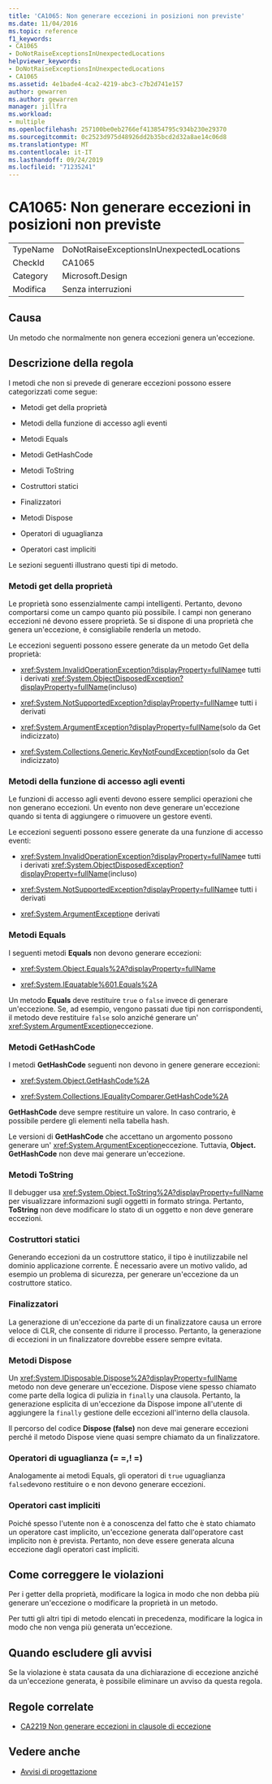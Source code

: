 ```yaml
---
title: 'CA1065: Non generare eccezioni in posizioni non previste'
ms.date: 11/04/2016
ms.topic: reference
f1_keywords:
- CA1065
- DoNotRaiseExceptionsInUnexpectedLocations
helpviewer_keywords:
- DoNotRaiseExceptionsInUnexpectedLocations
- CA1065
ms.assetid: 4e1bade4-4ca2-4219-abc3-c7b2d741e157
author: gewarren
ms.author: gewarren
manager: jillfra
ms.workload:
- multiple
ms.openlocfilehash: 257100be0eb2766ef413854795c934b230e29370
ms.sourcegitcommit: 0c2523d975d48926dd2b35bcd2d32a8ae14c06d8
ms.translationtype: MT
ms.contentlocale: it-IT
ms.lasthandoff: 09/24/2019
ms.locfileid: "71235241"
---
```

# <a name="ca1065-do-not-raise-exceptions-in-unexpected-locations"></a>CA1065: Non generare eccezioni in posizioni non previste

|||
|-|-|
|TypeName|DoNotRaiseExceptionsInUnexpectedLocations|
|CheckId|CA1065|
|Category|Microsoft.Design|
|Modifica|Senza interruzioni|

## <a name="cause"></a>Causa

Un metodo che normalmente non genera eccezioni genera un'eccezione.

## <a name="rule-description"></a>Descrizione della regola

I metodi che non si prevede di generare eccezioni possono essere categorizzati come segue:

- Metodi get della proprietà

- Metodi della funzione di accesso agli eventi

- Metodi Equals

- Metodi GetHashCode

- Metodi ToString

- Costruttori statici

- Finalizzatori

- Metodi Dispose

- Operatori di uguaglianza

- Operatori cast impliciti

Le sezioni seguenti illustrano questi tipi di metodo.

### <a name="property-get-methods"></a>Metodi get della proprietà

Le proprietà sono essenzialmente campi intelligenti. Pertanto, devono comportarsi come un campo quanto più possibile. I campi non generano eccezioni né devono essere proprietà. Se si dispone di una proprietà che genera un'eccezione, è consigliabile renderla un metodo.

Le eccezioni seguenti possono essere generate da un metodo Get della proprietà:

- <xref:System.InvalidOperationException?displayProperty=fullName>e tutti i derivati <xref:System.ObjectDisposedException?displayProperty=fullName>(incluso)

- <xref:System.NotSupportedException?displayProperty=fullName>e tutti i derivati

- <xref:System.ArgumentException?displayProperty=fullName>(solo da Get indicizzato)

- <xref:System.Collections.Generic.KeyNotFoundException>(solo da Get indicizzato)

### <a name="event-accessor-methods"></a>Metodi della funzione di accesso agli eventi

Le funzioni di accesso agli eventi devono essere semplici operazioni che non generano eccezioni. Un evento non deve generare un'eccezione quando si tenta di aggiungere o rimuovere un gestore eventi.

Le eccezioni seguenti possono essere generate da una funzione di accesso eventi:

- <xref:System.InvalidOperationException?displayProperty=fullName>e tutti i derivati <xref:System.ObjectDisposedException?displayProperty=fullName>(incluso)

- <xref:System.NotSupportedException?displayProperty=fullName>e tutti i derivati

- <xref:System.ArgumentException>e derivati

### <a name="equals-methods"></a>Metodi Equals

I seguenti metodi **Equals** non devono generare eccezioni:

- <xref:System.Object.Equals%2A?displayProperty=fullName>

- <xref:System.IEquatable%601.Equals%2A>

Un metodo **Equals** deve restituire `true` o `false` invece di generare un'eccezione. Se, ad esempio, vengono passati due tipi non corrispondenti, il metodo deve restituire `false` solo anziché generare un' <xref:System.ArgumentException>eccezione.

### <a name="gethashcode-methods"></a>Metodi GetHashCode

I metodi **GetHashCode** seguenti non devono in genere generare eccezioni:

- <xref:System.Object.GetHashCode%2A>

- <xref:System.Collections.IEqualityComparer.GetHashCode%2A>

**GetHashCode** deve sempre restituire un valore. In caso contrario, è possibile perdere gli elementi nella tabella hash.

Le versioni di **GetHashCode** che accettano un argomento possono generare un' <xref:System.ArgumentException>eccezione. Tuttavia, **Object. GetHashCode** non deve mai generare un'eccezione.

### <a name="tostring-methods"></a>Metodi ToString

Il debugger usa <xref:System.Object.ToString%2A?displayProperty=fullName> per visualizzare informazioni sugli oggetti in formato stringa. Pertanto, **ToString** non deve modificare lo stato di un oggetto e non deve generare eccezioni.

### <a name="static-constructors"></a>Costruttori statici

Generando eccezioni da un costruttore statico, il tipo è inutilizzabile nel dominio applicazione corrente. È necessario avere un motivo valido, ad esempio un problema di sicurezza, per generare un'eccezione da un costruttore statico.

### <a name="finalizers"></a>Finalizzatori

La generazione di un'eccezione da parte di un finalizzatore causa un errore veloce di CLR, che consente di ridurre il processo. Pertanto, la generazione di eccezioni in un finalizzatore dovrebbe essere sempre evitata.

### <a name="dispose-methods"></a>Metodi Dispose

Un <xref:System.IDisposable.Dispose%2A?displayProperty=fullName> metodo non deve generare un'eccezione. Dispose viene spesso chiamato come parte della logica di pulizia in `finally` una clausola. Pertanto, la generazione esplicita di un'eccezione da Dispose impone all'utente di aggiungere la `finally` gestione delle eccezioni all'interno della clausola.

Il percorso del codice **Dispose (false)** non deve mai generare eccezioni perché il metodo Dispose viene quasi sempre chiamato da un finalizzatore.

### <a name="equality-operators--"></a>Operatori di uguaglianza (= =,! =)

Analogamente ai metodi Equals, gli operatori di `true` uguaglianza `false`devono restituire o e non devono generare eccezioni.

### <a name="implicit-cast-operators"></a>Operatori cast impliciti

Poiché spesso l'utente non è a conoscenza del fatto che è stato chiamato un operatore cast implicito, un'eccezione generata dall'operatore cast implicito non è prevista. Pertanto, non deve essere generata alcuna eccezione dagli operatori cast impliciti.

## <a name="how-to-fix-violations"></a>Come correggere le violazioni

Per i getter della proprietà, modificare la logica in modo che non debba più generare un'eccezione o modificare la proprietà in un metodo.

Per tutti gli altri tipi di metodo elencati in precedenza, modificare la logica in modo che non venga più generata un'eccezione.

## <a name="when-to-suppress-warnings"></a>Quando escludere gli avvisi

Se la violazione è stata causata da una dichiarazione di eccezione anziché da un'eccezione generata, è possibile eliminare un avviso da questa regola.

## <a name="related-rules"></a>Regole correlate

- [CA2219 Non generare eccezioni in clausole di eccezione](../code-quality/ca2219-do-not-raise-exceptions-in-exception-clauses.md)

## <a name="see-also"></a>Vedere anche

- [Avvisi di progettazione](../code-quality/design-warnings.md)